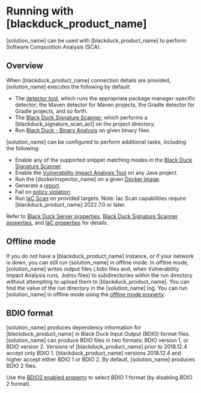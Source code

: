 # Running with [blackduck_product_name]

[solution_name] can be used with [blackduck_product_name] to perform Software Composition Analysis (SCA).

## Overview

When [blackduck_product_name] connection details are provided, [solution_name] executes
the following by default:

* The [detector tool](../../components/detectors.md), which runs the appropriate package manager-specific detector; the Maven detector
for Maven projects, the Gradle detector for Gradle projects, and so forth.
* The [Black Duck Signature Scanner](../../properties/configuration/signature-scanner.md), which performs a [blackduck_signature_scan_act] on the
project directory.
* Run [Black Duck - Binary Analysis](../../properties/configuration/binary-scanner.md) on given binary files.

[solution_name] can be configured to perform additional tasks, including the following:

* Enable any of the supported snippet matching modes in the [Black Duck Signature Scanner](../../properties/configuration/signature-scanner.md).
* Enable the [Vulnerability Impact Analysis Tool](../../properties/configuration/impact-analysis.md#vulnerability-impact-analysis-enabled) on any Java project.
* Run the [dockerinspector_name] on a given [Docker image](../../packagemgrs/docker/intro.md).
* Generate a [report](../../properties/configuration/report.md).
* Fail on [policy violation](../../properties/configuration/project.md#fail-on-policy-violation-severities-advanced).
* Run [IaC Scan](../../properties/configuration/iac-scan.md) on provided targets. Note: Iac Scan capabilities require [blackduck_product_name] 2022.7.0 or later.

Refer to [Black Duck Server properties](../../properties/configuration/blackduck-server.md), [Black Duck Signature Scanner properties](../../properties/configuration/signature-scanner.md), and [IaC properties](../../properties/configuration/iac-scan.md) for details.

## Offline mode

If you do not have a [blackduck_product_name] instance, or if your network is down, you can still run [solution_name] in offline mode.
In offline mode, [solution_name] writes output files (.bdio files and, when Vulnerability Impact Analysis runs, .bdmu files) to subdirectories
within the run directory without attempting to upload them to [blackduck_product_name]. You can find the value of the run directory in the [solution_name] log.
You can run [solution_name] in offline mode using the [offline mode property](../../properties/configuration/blackduck-server.md#offline-mode).

## BDIO format

[solution_name] produces dependency information for [blackduck_product_name] in Black Duck Input Output (BDIO) format files.
[solution_name] can produce BDIO files in two formats: BDIO version 1, or BDIO version 2.
Versions of [blackduck_product_name] prior to 2018.12.4 accept only BDIO 1.
[blackduck_product_name] versions 2018.12.4 and higher accept either BDIO 1 or BDIO 2.
By default, [solution_name] produces BDIO 2 files.

Use the [BDIO2 enabled property](../../properties/configuration/paths.md#bdio-2-enabled-deprecated) to select BDIO 1 format
(by disabling BDIO 2 format).

